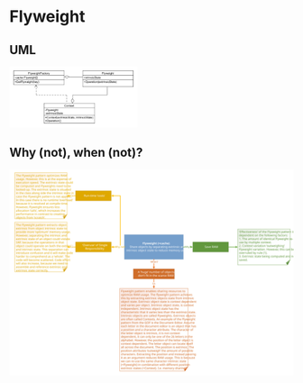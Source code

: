 # Flyweight
## UML
<img src=FlyweightUML.png width=45% height=45%>

## Why (not), when (not)?
![Flyweight](https://raw.githubusercontent.com/NiekBeijloos/Design-Patterns/master/Structural/6.%20Flyweight/Flyweight.svg?raw=true)
